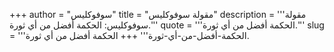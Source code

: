 +++
author = "سوفوكليس"
title = "مقولة سوفوكليس"
description = '''مقولة سوفوكليس: الحكمة أفضل من أي ثورة.'''
quote = '''الحكمة أفضل من أي ثورة.'''
slug = '''الحكمة-أفضل-من-أي-ثورة'''
+++
الحكمة أفضل من أي ثورة.
